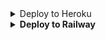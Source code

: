 <details><summary>Deploy to Heroku</summary>
<p>
<br>
<a href="https://heroku.com/deploy?template=https://github.com/Sreejithmadmax/LAST-IMDB-EVA/tree/master">
  <img src="https://www.herokucdn.com/deploy/button.svg" alt="Deploy">
</a>
</p>
</details>

<details>
  <summary><b>Deploy to Railway</b></summary>
<br/>

